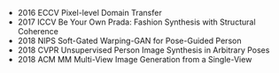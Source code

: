 + 2016 ECCV Pixel-level Domain Transfer 
+ 2017 ICCV Be Your Own Prada: Fashion Synthesis with Structural Coherence 
+ 2018 NIPS Soft-Gated Warping-GAN for Pose-Guided Person
+ 2018 CVPR Unsupervised Person Image Synthesis in Arbitrary Poses 
+ 2018 ACM MM Multi-View Image Generation from a Single-View 
